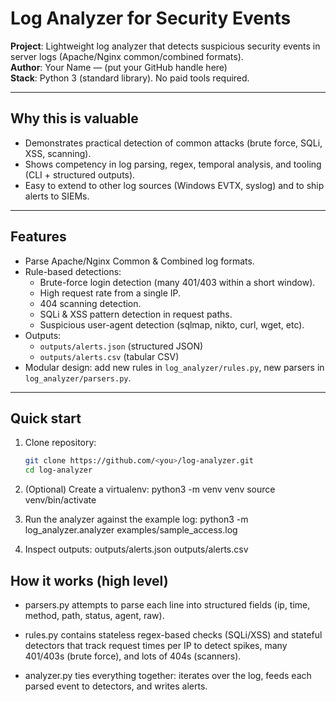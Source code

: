 # Log Analyzer for Security Events

**Project**: Lightweight log analyzer that detects suspicious security events in server logs (Apache/Nginx common/combined formats).  
**Author**: Your Name — (put your GitHub handle here)  
**Stack**: Python 3 (standard library). No paid tools required.

---

## Why this is valuable
- Demonstrates practical detection of common attacks (brute force, SQLi, XSS, scanning).
- Shows competency in log parsing, regex, temporal analysis, and tooling (CLI + structured outputs).
- Easy to extend to other log sources (Windows EVTX, syslog) and to ship alerts to SIEMs.

---

## Features
- Parse Apache/Nginx Common & Combined log formats.
- Rule-based detections:
  - Brute-force login detection (many 401/403 within a short window).
  - High request rate from a single IP.
  - 404 scanning detection.
  - SQLi & XSS pattern detection in request paths.
  - Suspicious user-agent detection (sqlmap, nikto, curl, wget, etc).
- Outputs:
  - `outputs/alerts.json` (structured JSON)
  - `outputs/alerts.csv` (tabular CSV)
- Modular design: add new rules in `log_analyzer/rules.py`, new parsers in `log_analyzer/parsers.py`.

---

## Quick start

1. Clone repository:
   ```bash
   git clone https://github.com/<you>/log-analyzer.git
   cd log-analyzer

2. (Optional) Create a virtualenv:
    python3 -m venv venv
    source venv/bin/activate

3.  Run the analyzer against the example log:
    python3 -m log_analyzer.analyzer examples/sample_access.log

4. Inspect outputs:
    outputs/alerts.json
    outputs/alerts.csv

## How it works (high level)

- parsers.py 
    attempts to parse each line into structured fields (ip, time, method, path, status, agent, raw).

- rules.py 
    contains stateless regex-based checks (SQLi/XSS) and stateful detectors that track request times per IP to detect spikes, many 401/403s (brute force), and lots of 404s (scanners).

- analyzer.py 
    ties everything together: iterates over the log, feeds each parsed event to detectors, and writes alerts.